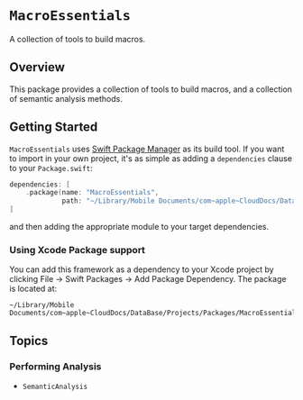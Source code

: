# ``MacroEssentials``

A collection of tools to build macros.


## Overview

This package provides a collection of tools to build macros, and a collection of semantic analysis methods.


## Getting Started

`MacroEssentials` uses [Swift Package Manager](https://www.swift.org/documentation/package-manager/) as its build tool. If you want to import in your own project, it's as simple as adding a `dependencies` clause to your `Package.swift`:
```swift
dependencies: [
    .package(name: "MacroEssentials", 
             path: "~/Library/Mobile Documents/com~apple~CloudDocs/DataBase/Projects/Packages/MacroEssentials")
]
```
and then adding the appropriate module to your target dependencies.

### Using Xcode Package support

You can add this framework as a dependency to your Xcode project by clicking File -> Swift Packages -> Add Package Dependency. The package is located at:
```
~/Library/Mobile Documents/com~apple~CloudDocs/DataBase/Projects/Packages/MacroEssentials
```

## Topics

### Performing Analysis

- ``SemanticAnalysis``
